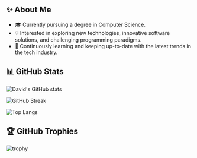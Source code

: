 ## ✨ About Me

- 🎓 Currently pursuing a degree in Computer Science.
- 💡 Interested in exploring new technologies, innovative software solutions, and challenging programming paradigms.
- 🌱 Continuously learning and keeping up-to-date with the latest trends in the tech industry.

## 📊 GitHub Stats

![David's GitHub stats](https://github-readme-stats.vercel.app/api?username=nethriis&show_icons=true&theme=github_dark_dimmed)

![GitHub Streak](https://streak-stats.demolab.com?user=nethriis&theme=github-dark-dimmed)

![Top Langs](https://github-readme-stats.vercel.app/api/top-langs/?username=nethriis&layout=compact&theme=github_dark_dimmed)

## 🏆 GitHub Trophies

![trophy](https://github-profile-trophy.vercel.app/?username=nethriis&theme=gitdimmed)
